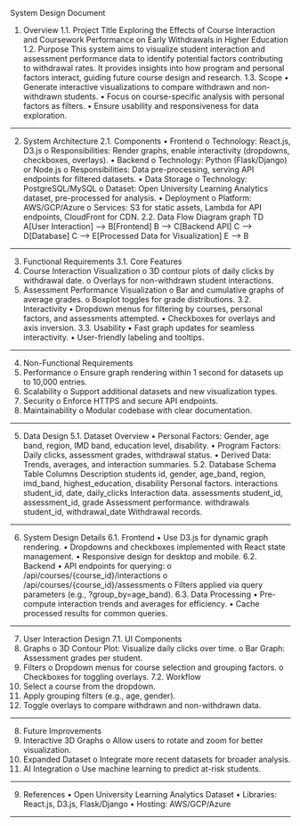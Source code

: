 System Design Document
1. Overview
1.1. Project Title
Exploring the Effects of Course Interaction and Coursework Performance on Early Withdrawals in Higher Education
1.2. Purpose
This system aims to visualize student interaction and assessment performance data to identify potential factors contributing to withdrawal rates. It provides insights into how program and personal factors interact, guiding future course design and research.
1.3. Scope
•	Generate interactive visualizations to compare withdrawn and non-withdrawn students.
•	Focus on course-specific analysis with personal factors as filters.
•	Ensure usability and responsiveness for data exploration.
________________________________________
2. System Architecture
2.1. Components
•	Frontend 
o	Technology: React.js, D3.js
o	Responsibilities: Render graphs, enable interactivity (dropdowns, checkboxes, overlays).
•	Backend 
o	Technology: Python (Flask/Django) or Node.js
o	Responsibilities: Data pre-processing, serving API endpoints for filtered datasets.
•	Data Storage 
o	Technology: PostgreSQL/MySQL
o	Dataset: Open University Learning Analytics dataset, pre-processed for analysis.
•	Deployment 
o	Platform: AWS/GCP/Azure
o	Services: S3 for static assets, Lambda for API endpoints, CloudFront for CDN.
2.2. Data Flow Diagram
graph TD
A[User Interaction] --> B[Frontend]
B --> C[Backend API]
C --> D[Database]
C --> E[Processed Data for Visualization]
E --> B
________________________________________
3. Functional Requirements
3.1. Core Features
1.	Course Interaction Visualization 
o	3D contour plots of daily clicks by withdrawal date.
o	Overlays for non-withdrawn student interactions.
2.	Assessment Performance Visualization 
o	Bar and cumulative graphs of average grades.
o	Boxplot toggles for grade distributions.
3.2. Interactivity
•	Dropdown menus for filtering by courses, personal factors, and assessments attempted.
•	Checkboxes for overlays and axis inversion.
3.3. Usability
•	Fast graph updates for seamless interactivity.
•	User-friendly labeling and tooltips.
________________________________________
4. Non-Functional Requirements
1.	Performance 
o	Ensure graph rendering within 1 second for datasets up to 10,000 entries.
2.	Scalability 
o	Support additional datasets and new visualization types.
3.	Security 
o	Enforce HTTPS and secure API endpoints.
4.	Maintainability 
o	Modular codebase with clear documentation.
________________________________________
5. Data Design
5.1. Dataset Overview
•	Personal Factors: Gender, age band, region, IMD band, education level, disability.
•	Program Factors: Daily clicks, assessment grades, withdrawal status.
•	Derived Data: Trends, averages, and interaction summaries.
5.2. Database Schema
Table	Columns	Description
students	id, gender, age_band, region, imd_band, highest_education, disability	Personal factors.
interactions	student_id, date, daily_clicks	Interaction data.
assessments	student_id, assessment_id, grade	Assessment performance.
withdrawals	student_id, withdrawal_date	Withdrawal records.
________________________________________
6. System Design Details
6.1. Frontend
•	Use D3.js for dynamic graph rendering.
•	Dropdowns and checkboxes implemented with React state management.
•	Responsive design for desktop and mobile.
6.2. Backend
•	API endpoints for querying: 
o	/api/courses/{course_id}/interactions
o	/api/courses/{course_id}/assessments
o	Filters applied via query parameters (e.g., ?group_by=age_band).
6.3. Data Processing
•	Pre-compute interaction trends and averages for efficiency.
•	Cache processed results for common queries.
________________________________________
7. User Interaction Design
7.1. UI Components
1.	Graphs
o	3D Contour Plot: Visualize daily clicks over time.
o	Bar Graph: Assessment grades per student.
2.	Filters
o	Dropdown menus for course selection and grouping factors.
o	Checkboxes for toggling overlays.
7.2. Workflow
1.	Select a course from the dropdown.
2.	Apply grouping filters (e.g., age, gender).
3.	Toggle overlays to compare withdrawn and non-withdrawn data.
________________________________________
8. Future Improvements
1.	Interactive 3D Graphs 
o	Allow users to rotate and zoom for better visualization.
2.	Expanded Dataset 
o	Integrate more recent datasets for broader analysis.
3.	AI Integration 
o	Use machine learning to predict at-risk students.
________________________________________
9. References
•	Open University Learning Analytics Dataset
•	Libraries: React.js, D3.js, Flask/Django
•	Hosting: AWS/GCP/Azure
________________________________________

